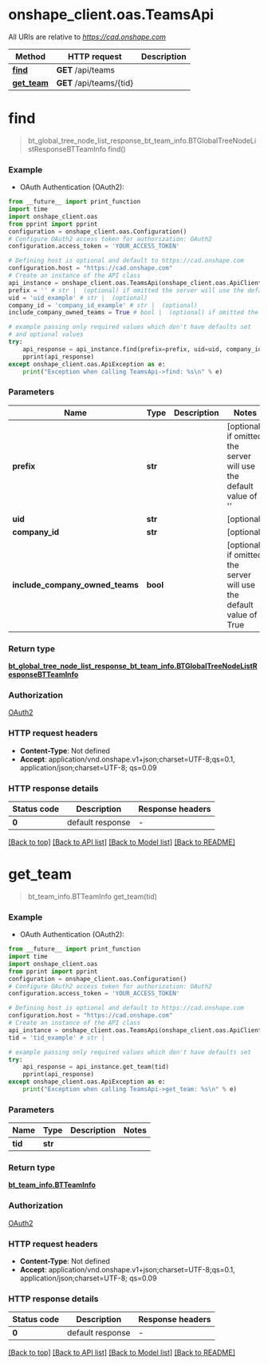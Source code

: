 # onshape_client.oas.TeamsApi

All URIs are relative to *https://cad.onshape.com*

Method | HTTP request | Description
------------- | ------------- | -------------
[**find**](TeamsApi.md#find) | **GET** /api/teams | 
[**get_team**](TeamsApi.md#get_team) | **GET** /api/teams/{tid} | 


# **find**
> bt_global_tree_node_list_response_bt_team_info.BTGlobalTreeNodeListResponseBTTeamInfo find()



### Example

* OAuth Authentication (OAuth2):
```python
from __future__ import print_function
import time
import onshape_client.oas
from pprint import pprint
configuration = onshape_client.oas.Configuration()
# Configure OAuth2 access token for authorization: OAuth2
configuration.access_token = 'YOUR_ACCESS_TOKEN'

# Defining host is optional and default to https://cad.onshape.com
configuration.host = "https://cad.onshape.com"
# Create an instance of the API class
api_instance = onshape_client.oas.TeamsApi(onshape_client.oas.ApiClient(configuration))
prefix = '' # str |  (optional) if omitted the server will use the default value of ''
uid = 'uid_example' # str |  (optional)
company_id = 'company_id_example' # str |  (optional)
include_company_owned_teams = True # bool |  (optional) if omitted the server will use the default value of True

# example passing only required values which don't have defaults set
# and optional values
try:
    api_response = api_instance.find(prefix=prefix, uid=uid, company_id=company_id, include_company_owned_teams=include_company_owned_teams)
    pprint(api_response)
except onshape_client.oas.ApiException as e:
    print("Exception when calling TeamsApi->find: %s\n" % e)
```

### Parameters

Name | Type | Description  | Notes
------------- | ------------- | ------------- | -------------
 **prefix** | **str**|  | [optional] if omitted the server will use the default value of ''
 **uid** | **str**|  | [optional]
 **company_id** | **str**|  | [optional]
 **include_company_owned_teams** | **bool**|  | [optional] if omitted the server will use the default value of True

### Return type

[**bt_global_tree_node_list_response_bt_team_info.BTGlobalTreeNodeListResponseBTTeamInfo**](BTGlobalTreeNodeListResponseBTTeamInfo.md)

### Authorization

[OAuth2](../README.md#OAuth2)

### HTTP request headers

 - **Content-Type**: Not defined
 - **Accept**: application/vnd.onshape.v1+json;charset=UTF-8;qs=0.1, application/json;charset=UTF-8; qs=0.09

### HTTP response details
| Status code | Description | Response headers |
|-------------|-------------|------------------|
**0** | default response |  -  |

[[Back to top]](#) [[Back to API list]](../README.md#documentation-for-api-endpoints) [[Back to Model list]](../README.md#documentation-for-models) [[Back to README]](../README.md)

# **get_team**
> bt_team_info.BTTeamInfo get_team(tid)



### Example

* OAuth Authentication (OAuth2):
```python
from __future__ import print_function
import time
import onshape_client.oas
from pprint import pprint
configuration = onshape_client.oas.Configuration()
# Configure OAuth2 access token for authorization: OAuth2
configuration.access_token = 'YOUR_ACCESS_TOKEN'

# Defining host is optional and default to https://cad.onshape.com
configuration.host = "https://cad.onshape.com"
# Create an instance of the API class
api_instance = onshape_client.oas.TeamsApi(onshape_client.oas.ApiClient(configuration))
tid = 'tid_example' # str | 

# example passing only required values which don't have defaults set
try:
    api_response = api_instance.get_team(tid)
    pprint(api_response)
except onshape_client.oas.ApiException as e:
    print("Exception when calling TeamsApi->get_team: %s\n" % e)
```

### Parameters

Name | Type | Description  | Notes
------------- | ------------- | ------------- | -------------
 **tid** | **str**|  |

### Return type

[**bt_team_info.BTTeamInfo**](BTTeamInfo.md)

### Authorization

[OAuth2](../README.md#OAuth2)

### HTTP request headers

 - **Content-Type**: Not defined
 - **Accept**: application/vnd.onshape.v1+json;charset=UTF-8;qs=0.1, application/json;charset=UTF-8; qs=0.09

### HTTP response details
| Status code | Description | Response headers |
|-------------|-------------|------------------|
**0** | default response |  -  |

[[Back to top]](#) [[Back to API list]](../README.md#documentation-for-api-endpoints) [[Back to Model list]](../README.md#documentation-for-models) [[Back to README]](../README.md)

